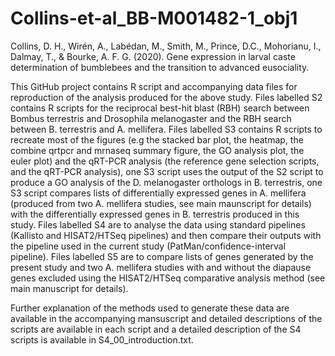 # Collins-et-al_BB-M001482-1_obj1
Collins, D. H., Wirén, A., Labédan, M., Smith, M., Prince, D.C., Mohorianu, I., Dalmay, T., & Bourke, A. F. G. (2020). Gene expression in larval caste determination of bumblebees and the transition to advanced eusociality.

This GitHub project contains R script and accompanying data files for reproduction of the analysis produced for the above study. Files labelled S2 contains R scripts for the reciprocal best-hit blast (RBH) search between Bombus terrestris and Drosophila melanogaster and the RBH search between B. terrestris and A. mellifera. Files labelled S3 contains R scripts to recreate most of the figures (e.g the stacked bar plot, the heatmap, the combine qrtpcr and mrnaseq summary figure, the GO analysis plot, the euler plot) and the qRT-PCR analysis (the reference gene selection scripts, and the qRT-PCR analysis), one S3 script uses the output of the S2 script to produce a GO analysis of the D. melanogaster orthologs in B. terrestris, one S3 script compares lists of differentially expressed genes in A. mellifera (produced from two A. mellifera studies, see main maunscript for details) with the differentially expressed genes in B. terrestris produced in this study. Files labelled S4 are to analyse the data using standard pipelines (Kallisto and HISAT2/HTSeq pipelines) and then compare their outputs with the pipeline used in the current study (PatMan/confidence-interval pipeline). Files labelled S5 are to compare lists of genes generated by the present study and two A. mellifera studies with and without the diapause genes excluded using the HISAT2/HTSeq comparative analysis method (see main manuscript for details).


Further explanation of the methods used to generate these data are available in the accompanying mansuscript and detailed descriptions of the scripts are available in each script and a detailed description of the S4 scripts is available in S4_00_introduction.txt.
